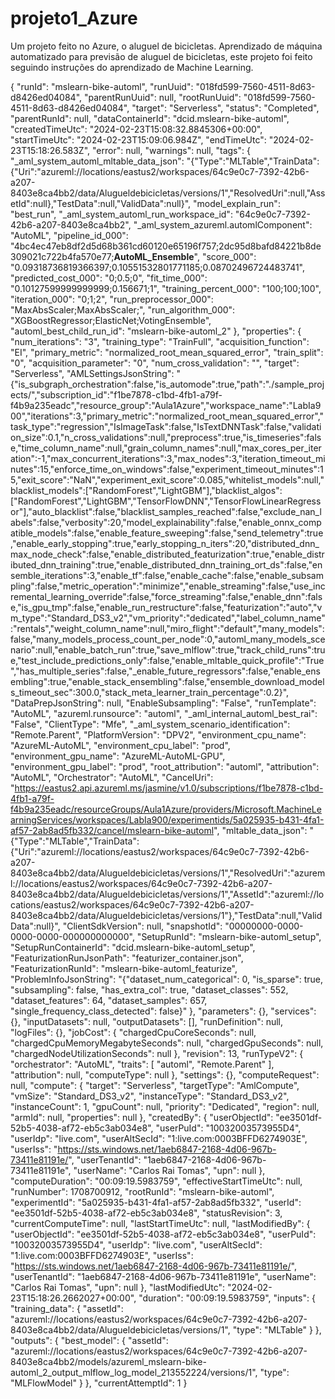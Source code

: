 # projeto1_Azure
Um projeto feito no Azure, o aluguel de bicicletas.
Aprendizado de máquina automatizado para previsão de aluguel de bicicletas, este projeto foi feito seguindo instruções do aprendizado de Machine Learning.


{
    "runId": "mslearn-bike-automl",
    "runUuid": "018fd599-7560-4511-8d63-d8426ed04084",
    "parentRunUuid": null,
    "rootRunUuid": "018fd599-7560-4511-8d63-d8426ed04084",
    "target": "Serverless",
    "status": "Completed",
    "parentRunId": null,
    "dataContainerId": "dcid.mslearn-bike-automl",
    "createdTimeUtc": "2024-02-23T15:08:32.8845306+00:00",
    "startTimeUtc": "2024-02-23T15:09:06.984Z",
    "endTimeUtc": "2024-02-23T15:18:26.583Z",
    "error": null,
    "warnings": null,
    "tags": {
        "_aml_system_automl_mltable_data_json": "{\"Type\":\"MLTable\",\"TrainData\":{\"Uri\":\"azureml://locations/eastus2/workspaces/64c9e0c7-7392-42b6-a207-8403e8ca4bb2/data/Alugueldebicicletas/versions/1\",\"ResolvedUri\":null,\"AssetId\":null},\"TestData\":null,\"ValidData\":null}",
        "model_explain_run": "best_run",
        "_aml_system_automl_run_workspace_id": "64c9e0c7-7392-42b6-a207-8403e8ca4bb2",
        "_aml_system_azureml.automlComponent": "AutoML",
        "pipeline_id_000": "4bc4ec47eb8df2d5d68b361cd60120e65196f757;2dc95d8bafd84221b8de309021c722b4fa570e77;__AutoML_Ensemble__",
        "score_000": "0.09318736819366397;0.10551532801771185;0.08702496724483741",
        "predicted_cost_000": "0;0.5;0",
        "fit_time_000": "0.10127599999999999;0.156671;1",
        "training_percent_000": "100;100;100",
        "iteration_000": "0;1;2",
        "run_preprocessor_000": "MaxAbsScaler;MaxAbsScaler;",
        "run_algorithm_000": "XGBoostRegressor;ElasticNet;VotingEnsemble",
        "automl_best_child_run_id": "mslearn-bike-automl_2"
    },
    "properties": {
        "num_iterations": "3",
        "training_type": "TrainFull",
        "acquisition_function": "EI",
        "primary_metric": "normalized_root_mean_squared_error",
        "train_split": "0",
        "acquisition_parameter": "0",
        "num_cross_validation": "",
        "target": "Serverless",
        "AMLSettingsJsonString": "{\"is_subgraph_orchestration\":false,\"is_automode\":true,\"path\":\"./sample_projects/\",\"subscription_id\":\"f1be7878-c1bd-4fb1-a79f-f4b9a235eadc\",\"resource_group\":\"Aula1Azure\",\"workspace_name\":\"LabIa900\",\"iterations\":3,\"primary_metric\":\"normalized_root_mean_squared_error\",\"task_type\":\"regression\",\"IsImageTask\":false,\"IsTextDNNTask\":false,\"validation_size\":0.1,\"n_cross_validations\":null,\"preprocess\":true,\"is_timeseries\":false,\"time_column_name\":null,\"grain_column_names\":null,\"max_cores_per_iteration\":-1,\"max_concurrent_iterations\":3,\"max_nodes\":3,\"iteration_timeout_minutes\":15,\"enforce_time_on_windows\":false,\"experiment_timeout_minutes\":15,\"exit_score\":\"NaN\",\"experiment_exit_score\":0.085,\"whitelist_models\":null,\"blacklist_models\":[\"RandomForest\",\"LightGBM\"],\"blacklist_algos\":[\"RandomForest\",\"LightGBM\",\"TensorFlowDNN\",\"TensorFlowLinearRegressor\"],\"auto_blacklist\":false,\"blacklist_samples_reached\":false,\"exclude_nan_labels\":false,\"verbosity\":20,\"model_explainability\":false,\"enable_onnx_compatible_models\":false,\"enable_feature_sweeping\":false,\"send_telemetry\":true,\"enable_early_stopping\":true,\"early_stopping_n_iters\":20,\"distributed_dnn_max_node_check\":false,\"enable_distributed_featurization\":true,\"enable_distributed_dnn_training\":true,\"enable_distributed_dnn_training_ort_ds\":false,\"ensemble_iterations\":3,\"enable_tf\":false,\"enable_cache\":false,\"enable_subsampling\":false,\"metric_operation\":\"minimize\",\"enable_streaming\":false,\"use_incremental_learning_override\":false,\"force_streaming\":false,\"enable_dnn\":false,\"is_gpu_tmp\":false,\"enable_run_restructure\":false,\"featurization\":\"auto\",\"vm_type\":\"Standard_DS3_v2\",\"vm_priority\":\"dedicated\",\"label_column_name\":\"rentals\",\"weight_column_name\":null,\"miro_flight\":\"default\",\"many_models\":false,\"many_models_process_count_per_node\":0,\"automl_many_models_scenario\":null,\"enable_batch_run\":true,\"save_mlflow\":true,\"track_child_runs\":true,\"test_include_predictions_only\":false,\"enable_mltable_quick_profile\":\"True\",\"has_multiple_series\":false,\"_enable_future_regressors\":false,\"enable_ensembling\":true,\"enable_stack_ensembling\":false,\"ensemble_download_models_timeout_sec\":300.0,\"stack_meta_learner_train_percentage\":0.2}",
        "DataPrepJsonString": null,
        "EnableSubsampling": "False",
        "runTemplate": "AutoML",
        "azureml.runsource": "automl",
        "_aml_internal_automl_best_rai": "False",
        "ClientType": "Mfe",
        "_aml_system_scenario_identification": "Remote.Parent",
        "PlatformVersion": "DPV2",
        "environment_cpu_name": "AzureML-AutoML",
        "environment_cpu_label": "prod",
        "environment_gpu_name": "AzureML-AutoML-GPU",
        "environment_gpu_label": "prod",
        "root_attribution": "automl",
        "attribution": "AutoML",
        "Orchestrator": "AutoML",
        "CancelUri": "https://eastus2.api.azureml.ms/jasmine/v1.0/subscriptions/f1be7878-c1bd-4fb1-a79f-f4b9a235eadc/resourceGroups/Aula1Azure/providers/Microsoft.MachineLearningServices/workspaces/LabIa900/experimentids/5a025935-b431-4fa1-af57-2ab8ad5fb332/cancel/mslearn-bike-automl",
        "mltable_data_json": "{\"Type\":\"MLTable\",\"TrainData\":{\"Uri\":\"azureml://locations/eastus2/workspaces/64c9e0c7-7392-42b6-a207-8403e8ca4bb2/data/Alugueldebicicletas/versions/1\",\"ResolvedUri\":\"azureml://locations/eastus2/workspaces/64c9e0c7-7392-42b6-a207-8403e8ca4bb2/data/Alugueldebicicletas/versions/1\",\"AssetId\":\"azureml://locations/eastus2/workspaces/64c9e0c7-7392-42b6-a207-8403e8ca4bb2/data/Alugueldebicicletas/versions/1\"},\"TestData\":null,\"ValidData\":null}",
        "ClientSdkVersion": null,
        "snapshotId": "00000000-0000-0000-0000-000000000000",
        "SetupRunId": "mslearn-bike-automl_setup",
        "SetupRunContainerId": "dcid.mslearn-bike-automl_setup",
        "FeaturizationRunJsonPath": "featurizer_container.json",
        "FeaturizationRunId": "mslearn-bike-automl_featurize",
        "ProblemInfoJsonString": "{\"dataset_num_categorical\": 0, \"is_sparse\": true, \"subsampling\": false, \"has_extra_col\": true, \"dataset_classes\": 552, \"dataset_features\": 64, \"dataset_samples\": 657, \"single_frequency_class_detected\": false}"
    },
    "parameters": {},
    "services": {},
    "inputDatasets": null,
    "outputDatasets": [],
    "runDefinition": null,
    "logFiles": {},
    "jobCost": {
        "chargedCpuCoreSeconds": null,
        "chargedCpuMemoryMegabyteSeconds": null,
        "chargedGpuSeconds": null,
        "chargedNodeUtilizationSeconds": null
    },
    "revision": 13,
    "runTypeV2": {
        "orchestrator": "AutoML",
        "traits": [
            "automl",
            "Remote.Parent"
        ],
        "attribution": null,
        "computeType": null
    },
    "settings": {},
    "computeRequest": null,
    "compute": {
        "target": "Serverless",
        "targetType": "AmlCompute",
        "vmSize": "Standard_DS3_v2",
        "instanceType": "Standard_DS3_v2",
        "instanceCount": 1,
        "gpuCount": null,
        "priority": "Dedicated",
        "region": null,
        "armId": null,
        "properties": null
    },
    "createdBy": {
        "userObjectId": "ee3501df-52b5-4038-af72-eb5c3ab034e8",
        "userPuId": "10032003573955D4",
        "userIdp": "live.com",
        "userAltSecId": "1:live.com:0003BFFD6274903E",
        "userIss": "https://sts.windows.net/1aeb6847-2168-4d06-967b-73411e81191e/",
        "userTenantId": "1aeb6847-2168-4d06-967b-73411e81191e",
        "userName": "Carlos Rai Tomas",
        "upn": null
    },
    "computeDuration": "00:09:19.5983759",
    "effectiveStartTimeUtc": null,
    "runNumber": 1708700912,
    "rootRunId": "mslearn-bike-automl",
    "experimentId": "5a025935-b431-4fa1-af57-2ab8ad5fb332",
    "userId": "ee3501df-52b5-4038-af72-eb5c3ab034e8",
    "statusRevision": 3,
    "currentComputeTime": null,
    "lastStartTimeUtc": null,
    "lastModifiedBy": {
        "userObjectId": "ee3501df-52b5-4038-af72-eb5c3ab034e8",
        "userPuId": "10032003573955D4",
        "userIdp": "live.com",
        "userAltSecId": "1:live.com:0003BFFD6274903E",
        "userIss": "https://sts.windows.net/1aeb6847-2168-4d06-967b-73411e81191e/",
        "userTenantId": "1aeb6847-2168-4d06-967b-73411e81191e",
        "userName": "Carlos Rai Tomas",
        "upn": null
    },
    "lastModifiedUtc": "2024-02-23T15:18:26.2662027+00:00",
    "duration": "00:09:19.5983759",
    "inputs": {
        "training_data": {
            "assetId": "azureml://locations/eastus2/workspaces/64c9e0c7-7392-42b6-a207-8403e8ca4bb2/data/Alugueldebicicletas/versions/1",
            "type": "MLTable"
        }
    },
    "outputs": {
        "best_model": {
            "assetId": "azureml://locations/eastus2/workspaces/64c9e0c7-7392-42b6-a207-8403e8ca4bb2/models/azureml_mslearn-bike-automl_2_output_mlflow_log_model_213552224/versions/1",
            "type": "MLFlowModel"
        }
    },
    "currentAttemptId": 1
}
